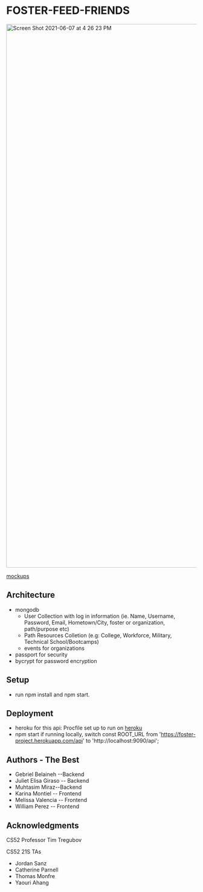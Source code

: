 # FOSTER-FEED-FRIENDS

<img width="1440" alt="Screen Shot 2021-06-07 at 4 26 23 PM" src="https://user-images.githubusercontent.com/31497093/121083623-ab2c2a00-c7ad-11eb-9905-81c5337b29ff.png">

[mockups](https://www.figma.com/file/Hcpn03bH20z84UQfOMYEGj/?node-id=0%3A1) 

## Architecture

- mongodb
  - User Collection with log in information (ie. Name, Username, Password, Email, Hometown/City, foster or organization, path/purpose etc) 
  - Path Resources Colletion (e.g: College, Workforce, Military, Technical School/Bootcamps) 
  - events for organizations
- passport for security
- bycrypt for password encryption

## Setup

- run npm install and npm start. 

## Deployment

- heroku for this api: Procfile set up to run on [heroku](https://foster-project.herokuapp.com/api)
- npm start if running locally, switch const ROOT_URL from 'https://foster-project.herokuapp.com/api' to 'http://localhost:9090/api';

## Authors - The Best

- Gebriel Belaineh --Backend
- Juliet Elisa Giraso -- Backend
- Muhtasim Miraz--Backend
- Karina Montiel -- Frontend
- Melissa Valencia -- Frontend
- William Perez -- Frontend

## Acknowledgments
CS52 Professor Tim Tregubov

CS52 21S TAs 
- Jordan Sanz
- Catherine Parnell
- Thomas Monfre
- Yaouri Ahang
